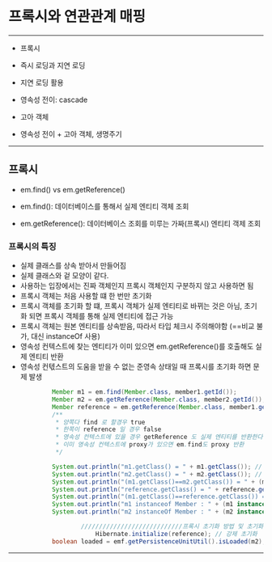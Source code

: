 # 프록시와 연관관계 매핑

---



- 프록시

- 즉시 로딩과 지연 로딩

- 지연 로딩 활용

- 영속성 전이: cascade

- 고아 객체

- 영속성 전이 + 고아 객체, 생명주기

  



---





## 프록시



- em.find() vs em.getReference()

- em.find(): 데이터베이스를 통해서 실제 엔티티 객체 조회

- em.getReference(): 데이터베이스 조회를 미루는 가짜(프록시) 엔티티 객제 조회

  

### 프록시의 특징

- 실제 클래스를 상속 받아서 만들어짐
- 실제 클래스와 겉 모양이 같다.
- 사용하는 입장에서는 진짜 객체인지 프록시 객체인지 구분하지 않고 사용하면 됨
- 프록시 객체는 처음 사용할 떄 한 번만 초기화
- 프록시 객체를 초기화 할 떄, 프록시 객체가 실제 엔티티로 바뀌는 것은 아님, 초기화 되면 프록시 객체를 통해 실제 엔티티에 접근 가능
- 프록시 객체는 원본 엔티티를 상속받음, 따라서 타입 체크시 주의해야함 (==비교 불가, 대신 instanceOf 사용)
- 영속성 컨텍스트에 찾는 엔티티가 이미 있으면 em.getReference()를 호출해도 실제 엔티티 반환
- 영속성 컨텏스트의 도움을 받을 수 없는 준영속 상태일 때 프록시를 초기화 하면 문제 발생





```java
            Member m1 = em.find(Member.class, member1.getId());
            Member m2 = em.getReference(Member.class, member2.getId());
            Member reference = em.getReference(Member.class, member1.getId());
            /**
             * 양쪽다 find 로 할경우 true
             * 한쪽이 reference 일 경우 false
             * 영속성 컨텍스트에 있을 경우 getReference 도 실제 엔티티를 반환한다.
             * 이미 영속성 컨텍스트에 proxy가 있으면 em.find도 proxy 반환
             */

            System.out.println("m1.getClass() = " + m1.getClass()); // member
            System.out.println("m2.getClass() = " + m2.getClass()); // proxy
            System.out.println("(m1.getClass()==m2.getClass()) = " + (m1.getClass()==m2.getClass())); // false
            System.out.println("reference.getClass() = " + reference.getClass()); // member
            System.out.println("(m1.getClass()==reference.getClass()) = " + (m1.getClass()==reference.getClass()));// true
            System.out.println("m1 instanceof Member : " + (m1 instanceof Member)); // true
            System.out.println("m2 instanceOf Member : " + (m2 instanceof Member)); // true

					////////////////////////////프록시 초기화 방법 및 초기화 확인 방법
						Hibernate.initialize(reference); // 강제 초기화
            boolean loaded = emf.getPersistenceUnitUtil().isLoaded(m2); // 초기화 확인

```





---

